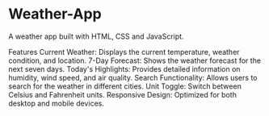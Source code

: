 # Weather-App
A weather app built with HTML, CSS and JavaScript.

Features
Current Weather: Displays the current temperature, weather condition, and location.
7-Day Forecast: Shows the weather forecast for the next seven days.
Today's Highlights: Provides detailed information on humidity, wind speed, and air quality.
Search Functionality: Allows users to search for the weather in different cities.
Unit Toggle: Switch between Celsius and Fahrenheit units.
Responsive Design: Optimized for both desktop and mobile devices.
